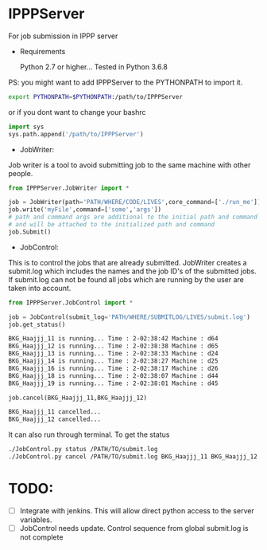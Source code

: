 # IPPPServer
 For job submission in IPPP server

* Requirements

  Python 2.7 or higher...
  Tested in Python 3.6.8

PS: you might want to add IPPPServer to the PYTHONPATH to import it. 
```bash
export PYTHONPATH=$PYTHONPATH:/path/to/IPPPServer
```

or if you dont want to change your bashrc
```python
import sys
sys.path.append('/path/to/IPPPServer')
```


* JobWriter:

Job writer is a tool to avoid submitting job to the same machine with other people. 

```python
from IPPPServer.JobWriter import *

job = JobWriter(path='PATH/WHERE/CODE/LIVES',core_command=['./run_me'])
job.write('myFile',command=['some','args'])
# path and command args are additional to the initial path and command
# and will be attached to the initialized path and command
job.Submit()
```

* JobControl:

This is to control the jobs that are already submitted. JobWriter creates a submit.log
which includes the names and the job ID's of the submitted jobs. If submit.log can not be found
all jobs which are running by the user are taken into account.

```python
from IPPPServer.JobControl import *

job = JobControl(submit_log='PATH/WHERE/SUBMITLOG/LIVES/submit.log')
job.get_status()
```
```bash
BKG_Haajjj_11 is running... Time : 2-02:38:42 Machine : d64
BKG_Haajjj_12 is running... Time : 2-02:38:38 Machine : d65
BKG_Haajjj_13 is running... Time : 2-02:38:33 Machine : d24
BKG_Haajjj_14 is running... Time : 2-02:38:27 Machine : d25
BKG_Haajjj_16 is running... Time : 2-02:38:17 Machine : d26
BKG_Haajjj_18 is running... Time : 2-02:38:07 Machine : d44
BKG_Haajjj_19 is running... Time : 2-02:38:01 Machine : d45
```
```python
job.cancel(BKG_Haajjj_11,BKG_Haajjj_12)
```
```bash
BKG_Haajjj_11 cancelled...
BKG_Haajjj_12 cancelled...
```

It can also run through terminal. To get the status

```bash
./JobControl.py status /PATH/TO/submit.log
./JobControl.py cancel /PATH/TO/submit.log BKG_Haajjj_11 BKG_Haajjj_12
```


# TODO:

- [ ] Integrate with jenkins. This will allow direct python access to the server variables.
- [ ] JobControl needs update. Control sequence from global submit.log is not complete
